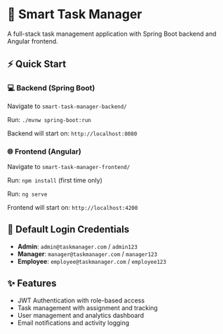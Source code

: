 # 🚀 Smart Task Manager

A full-stack task management application with Spring Boot backend and Angular frontend.

## ⚡ Quick Start

### 💻 Backend (Spring Boot)

Navigate to `smart-task-manager-backend/`

Run: `./mvnw spring-boot:run`

Backend will start on: `http://localhost:8080`

### 🌐 Frontend (Angular)

Navigate to `smart-task-manager-frontend/`

Run: `npm install` (first time only)

Run: `ng serve`

Frontend will start on: `http://localhost:4200`

## 🔑 Default Login Credentials

*   **Admin**: `admin@taskmanager.com` / `admin123`
*   **Manager**: `manager@taskmanager.com` / `manager123`
*   **Employee**: `employee@taskmanager.com` / `employee123`

## ✨ Features

*   JWT Authentication with role-based access
*   Task management with assignment and tracking
*   User management and analytics dashboard
*   Email notifications and activity logging



